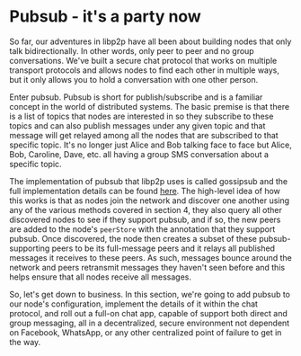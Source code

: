 Pubsub - it's a party now
=========================

So far, our adventures in libp2p have all been about building nodes that only talk bidirectionally. In other words, only peer to peer and no group conversations.  We've built a secure chat protocol that works on multiple transport protocols and allows nodes to find each other in multiple ways, but it only allows you to hold a conversation with one other person.  

Enter pubsub.  Pubsub is short for publish/subscribe and is a familiar concept in the world of distributed systems.  The basic premise is that there is a list of topics that nodes are interested in so they subscribe to these topics and can also publish messages under any given topic and that message will get relayed among all the nodes that are subscribed to that specific topic.  It's no longer just Alice and Bob talking face to face but Alice, Bob, Caroline, Dave, etc. all having a group SMS conversation about a specific topic.  

The implementation of pubsub that libp2p uses is called gossipsub and the full implementation details can be found [here](https://docs.libp2p.io/concepts/publish-subscribe/).  The high-level idea of how this works is that as nodes join the network and discover one another using any of the various methods covered in section 4, they also query all other discovered nodes to see if they support pubsub, and if so, the new peers are added to the node's `peerStore` with the annotation that they support pubsub.  Once discovered, the node then creates a subset of these pubsub-supporting peers to be its full-message peers and it relays all published messages it receives to these peers.  As such, messages bounce around the network and peers retransmit messages they haven't seen before and this helps ensure that all nodes receive all messages.  

So, let's get down to business.  In this section, we're going to add pubsub to our node's configuration, implement the details of it within the chat protocol, and roll out a full-on chat app, capable of support both direct and group messaging, all in a decentralized, secure environment not dependent on Facebook, WhatsApp, or any other centralized point of failure to get in the way.